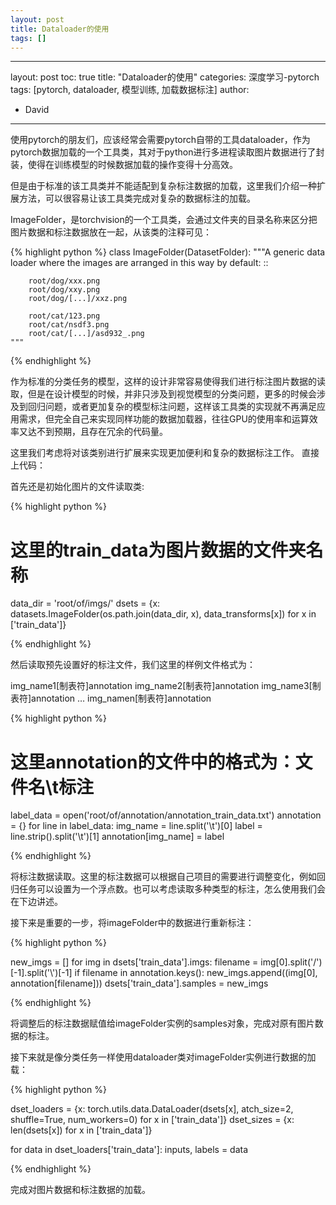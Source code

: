 ```yaml
---
layout: post
title: Dataloader的使用
tags: []
---
```


---
layout: post
toc: true
title: "Dataloader的使用"
categories: 深度学习-pytorch
tags: [pytorch, dataloader, 模型训练, 加载数据标注]
author:
  - David
---
使用pytorch的朋友们，应该经常会需要pytorch自带的工具dataloader，作为pytorch数据加载的一个工具类，其对于python进行多进程读取图片数据进行了封装，使得在训练模型的时候数据加载的操作变得十分高效。

但是由于标准的该工具类并不能适配到复杂标注数据的加载，这里我们介绍一种扩展方法，可以很容易让该工具类完成对复杂的数据标注的加载。

ImageFolder，是torchvision的一个工具类，会通过文件夹的目录名称来区分把图片数据和标注数据放在一起，从该类的注释可见：

{% highlight python %}
class ImageFolder(DatasetFolder):
    """A generic data loader where the images are arranged in this way by default: ::

        root/dog/xxx.png
        root/dog/xxy.png
        root/dog/[...]/xxz.png

        root/cat/123.png
        root/cat/nsdf3.png
        root/cat/[...]/asd932_.png
    """

{% endhighlight %}

作为标准的分类任务的模型，这样的设计非常容易使得我们进行标注图片数据的读取，但是在设计模型的时候，并非只涉及到视觉模型的分类问题，更多的时候会涉及到回归问题，或者更加复杂的模型标注问题，这样该工具类的实现就不再满足应用需求，但完全自己来实现同样功能的数据加载器，往往GPU的使用率和运算效率又达不到预期，且存在冗余的代码量。

这里我们考虑将对该类别进行扩展来实现更加便利和复杂的数据标注工作。
直接上代码：

首先还是初始化图片的文件读取类:

{% highlight python %}

# 这里的train_data为图片数据的文件夹名称
data_dir = 'root/of/imgs/'
dsets = {x: datasets.ImageFolder(os.path.join(data_dir, x), data_transforms[x])
         for x in ['train_data']}

{% endhighlight %}

然后读取预先设置好的标注文件，我们这里的样例文件格式为：

img_name1[制表符]annotation
img_name2[制表符]annotation
img_name3[制表符]annotation
…
img_namen[制表符]annotation

{% highlight python %}

# 这里annotation的文件中的格式为：文件名\t标注
label_data = open('root/of/annotation/annotation_train_data.txt')
annotation = {}
for line in label_data:
    img_name = line.split('\t')[0]
    label = line.strip().split('\t')[1]
    annotation[img_name] = label

{% endhighlight %}

将标注数据读取。这里的标注数据可以根据自己项目的需要进行调整变化，例如回归任务可以设置为一个浮点数。也可以考虑读取多种类型的标注，怎么使用我们会在下边讲述。

接下来是重要的一步，将imageFolder中的数据进行重新标注：

{% highlight python %}

new_imgs = []
for img in dsets['train_data'].imgs:
    filename = img[0].split('/')[-1].split('\\')[-1]
    if filename in annotation.keys():
        new_imgs.append((img[0], annotation[filename]))
dsets['train_data'].samples = new_imgs

{% endhighlight %}

将调整后的标注数据赋值给imageFolder实例的samples对象，完成对原有图片数据的标注。

接下来就是像分类任务一样使用dataloader类对imageFolder实例进行数据的加载：

{% highlight python %}

dset_loaders = {x: torch.utils.data.DataLoader(dsets[x], atch_size=2,
                   shuffle=True, num_workers=0) for x in ['train_data']}
dset_sizes = {x: len(dsets[x]) for x in ['train_data']}

for data in dset_loaders['train_data']:
    inputs, labels = data

{% endhighlight %}

完成对图片数据和标注数据的加载。